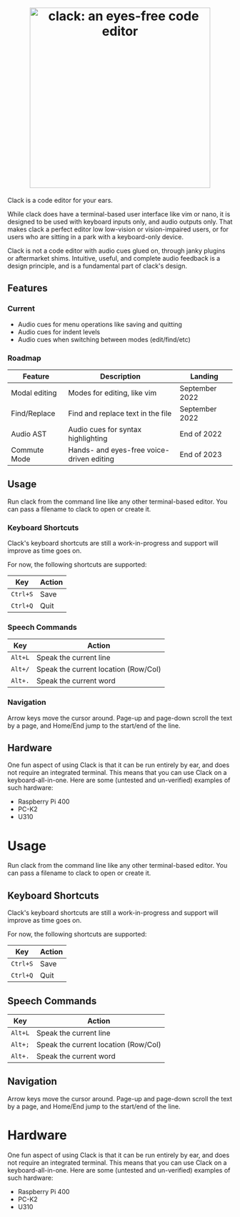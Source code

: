 <h1 align=center><img width="404" alt="clack: an eyes-free code editor" src="https://user-images.githubusercontent.com/693511/173597139-8a39b6ec-91e2-40eb-8991-b47e12c43a32.png"></h1>

Clack is a code editor for your ears.

While clack does have a terminal-based user interface like vim or nano, it is designed to be used with keyboard inputs only, and audio outputs only. That makes clack a perfect editor low low-vision or vision-impaired users, or for users who are sitting in a park with a keyboard-only device.

Clack is not a code editor with audio cues glued on, through janky plugins or aftermarket shims. Intuitive, useful, and complete audio feedback is a design principle, and is a fundamental part of clack's design.

## Features

### Current

-   Audio cues for menu operations like saving and quitting
-   Audio cues for indent levels
-   Audio cues when switching between modes (edit/find/etc)

### Roadmap

| Feature       | Description                               | Landing        |
| ------------- | ----------------------------------------- | -------------- |
| Modal editing | Modes for editing, like vim               | September 2022 |
| Find/Replace  | Find and replace text in the file         | September 2022 |
| Audio AST     | Audio cues for syntax highlighting        | End of 2022    |
| Commute Mode  | Hands- and eyes-free voice-driven editing | End of 2023    |

## Usage

Run clack from the command line like any other terminal-based editor. You can pass a filename to clack to open or create it.

### Keyboard Shortcuts

Clack's keyboard shortcuts are still a work-in-progress and support will improve as time goes on.

For now, the following shortcuts are supported:

| Key      | Action |
| -------- | ------ |
| `Ctrl+S` | Save   |
| `Ctrl+Q` | Quit   |

### Speech Commands

| Key     | Action                               |
| ------- | ------------------------------------ |
| `Alt+L` | Speak the current line               |
| `Alt+/` | Speak the current location (Row/Col) |
| `Alt+.` | Speak the current word               |

### Navigation

Arrow keys move the cursor around. Page-up and page-down scroll the text by a page, and Home/End jump to the start/end of the line.

## Hardware

One fun aspect of using Clack is that it can be run entirely by ear, and does not require an integrated terminal. This means that you can use Clack on a keyboard-all-in-one. Here are some (untested and un-verified) examples of such hardware:

-   Raspberry Pi 400
-   PC-K2
-   U310

# Usage

Run clack from the command line like any other terminal-based editor. You can pass a filename to clack to open or create it.

## Keyboard Shortcuts

Clack's keyboard shortcuts are still a work-in-progress and support will improve as time goes on.

For now, the following shortcuts are supported:

| Key      | Action |
| -------- | ------ |
| `Ctrl+S` | Save   |
| `Ctrl+Q` | Quit   |

## Speech Commands

| Key     | Action                               |
| ------- | ------------------------------------ |
| `Alt+L` | Speak the current line               |
| `Alt+;` | Speak the current location (Row/Col) |
| `Alt+.` | Speak the current word               |

## Navigation

Arrow keys move the cursor around. Page-up and page-down scroll the text by a page, and Home/End jump to the start/end of the line.

# Hardware

One fun aspect of using Clack is that it can be run entirely by ear, and does not require an integrated terminal. This means that you can use Clack on a keyboard-all-in-one. Here are some (untested and un-verified) examples of such hardware:

-   Raspberry Pi 400
-   PC-K2
-   U310
